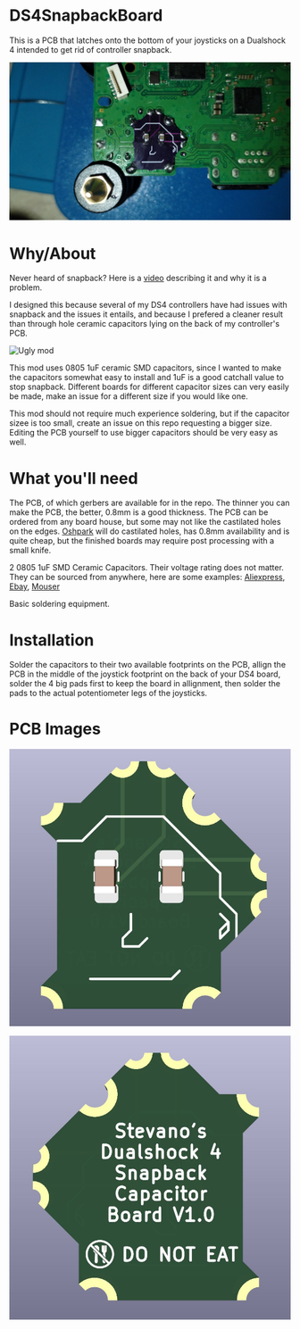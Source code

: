 # DS4SnapbackBoard

This is a PCB that latches onto the bottom of your joysticks on a Dualshock 4 intended to get rid of controller snapback.

![Installed mod](images/finished.jpg)

# Why/About

Never heard of snapback? Here is a [video](https://www.youtube.com/watch?v=O4rigBTxgPM) describing it and why it is a problem.

I designed this because several of my DS4 controllers have had issues with snapback and the issues it entails, and because I prefered a cleaner result than through hole ceramic capacitors lying on the back of my controller's PCB.

![Ugly mod](images/ugly.jpg)

This mod uses 0805 1uF ceramic SMD capacitors, since I wanted to make the capacitors somewhat easy to install and 1uF is a good catchall value to stop snapback. Different boards for different capacitor sizes can very easily be made, make an issue for a different size if you would like one.

This mod should not require much experience soldering, but if the capacitor sizee is too small, create an issue on this repo requesting a bigger size. Editing the PCB yourself to use bigger capacitors should be very easy as well.

# What you'll need

The PCB, of which gerbers are available for in the repo. The thinner you can make the PCB, the better, 0.8mm is a good thickness. The PCB can be ordered from any board house, but some may not like the castilated holes on the edges. [Oshpark](https://oshpark.com/#services) will do castilated holes, has 0.8mm availability and is quite cheap, but the finished boards may require post processing with a small knife.

2 0805 1uF SMD Ceramic Capacitors. Their voltage rating does not matter. They can be sourced from anywhere, here are some examples: [Aliexpress](https://www.aliexpress.us/item/2251832778239041.html), [Ebay](https://www.ebay.com/itm/195680390537), [Mouser](https://www.mouser.com/ProductDetail/Samsung-Electro-Mechanics/CL21B105KPFNNNE?qs=349EhDEZ59rb3V94UrmRdQ%3D%3D)

Basic soldering equipment.

# Installation

Solder the capacitors to their two available footprints on the PCB, allign the PCB in the middle of the joystick footprint on the back of your DS4 board, solder the 4 big pads first to keep the board in allignment, then solder the pads to the actual potentiometer legs of the joysticks.

# PCB Images

![PCB Front](images/front.JPG)

![PCB Back](images/back.JPG)